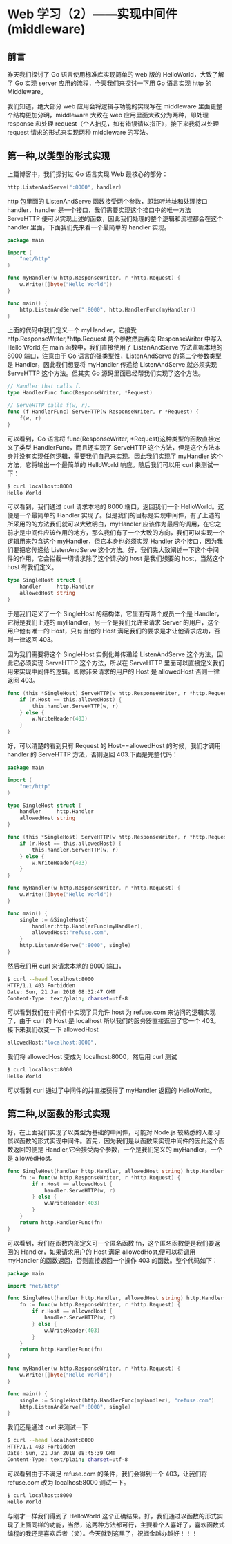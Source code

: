 # Web 学习（2）——实现中间件(middleware)

## 前言

昨天我们探讨了 Go 语言使用标准库实现简单的 web 版的 HelloWorld，大致了解了 Go 实现 server 应用的流程，今天我们来探讨一下用 Go 语言实现 http 的 Middleware。

我们知道，绝大部分 web 应用会将逻辑与功能的实现写在 middleware 里面更整个结构更加分明，middleware 大致在 web 应用里面大致分为两种，即处理 response 和处理 request（个人拙见，如有错误请以指正），接下来我将以处理 request 请求的形式来实现两种 middleware 的写法。

## 第一种,以类型的形式实现

上篇博客中，我们探讨过 Go 语言实现 Web 最核心的部分：

```go
http.ListenAndServe(":8000", handler)
```

http 包里面的 ListenAndServe 函数接受两个参数，即监听地址和处理接口 handler，handler 是一个接口，我们需要实现这个接口中的唯一方法 ServeHTTP 便可以实现上述的函数，因此我们处理的整个逻辑和流程都会在这个 handler 里面，下面我们先来看一个最简单的 handler 实现。

```go
package main

import (
	"net/http"
)

func myHandler(w http.ResponseWriter, r *http.Request) {
	w.Write([]byte("Hello World"))
}

func main() {
	http.ListenAndServe(":8000", http.HandlerFunc(myHandler))
}
```

上面的代码中我们定义一个 myHandler，它接受 http.ResponseWriter,\*http.Request 两个参数然后再向 ResponseWriter 中写入 Hello World,在 main 函数中，我们直接使用了 ListenAndServe 方法监听本地的 8000 端口，注意由于 Go 语言的强类型性，ListenAndServe 的第二个参数类型是 Handler，因此我们想要将 myHandler 传递给 ListenAndServe 就必须实现 ServeHTTP 这个方法。但其实 Go 源码里面已经帮我们实现了这个方法。

```go
// Handler that calls f.
type HandlerFunc func(ResponseWriter, *Request)

// ServeHTTP calls f(w, r).
func (f HandlerFunc) ServeHTTP(w ResponseWriter, r *Request) {
	f(w, r)
}
```

可以看到，Go 语言将 func(ResponseWriter, \*Request)这种类型的函数直接定义了类型 HandlerFunc，而且还实现了 ServeHTTP 这个方法，但是这个方法本身并没有实现任何逻辑，需要我们自己来实现。因此我们实现了 myHandler 这个方法，它将输出一个最简单的 HelloWorld 响应。随后我们可以用 curl 来测试一下：

```bash
$ curl localhost:8000
Hello World
```

可以看到，我们通过 curl 请求本地的 8000 端口，返回我们一个 HelloWorld。这便是一个最简单的 Handler 实现了。但是我们的目标是实现中间件，有了上述的所采用的的方法我们就可以大致明白，myHandler 应该作为最后的调用，在它之前才是中间件应该作用的地方，那么我们有了一个大致的方向，我们可以实现一个逻辑用来包含这个 myHandler，但它本身也必须实现 Handler 这个接口，因为我们要把它传递给 ListenAndServe 这个方法。好，我们先大致阐述一下这个中间件的作用，它会拦截一切请求除了这个请求的 host 是我们想要的 host，当然这个 host 有我们定义。

```go
type SingleHost struct {
	handler     http.Handler
	allowedHost string
}
```

于是我们定义了一个 SingleHost 的结构体，它里面有两个成员一个是 Handler，它将是我们上述的 myHandler，另一个是我们允许来请求 Server 的用户，这个用户他有唯一的 Host，只有当他的 Host 满足我们的要求是才让他请求成功，否则一律返回 403。

因为我们需要将这个 SingleHost 实例化并传递给 ListenAndServe 这个方法，因此它必须实现 ServeHTTP 这个方法，所以在 ServeHTTP 里面可以直接定义我们用来实现中间件的逻辑。即除非来请求的用户的 Host 是 allowedHost 否则一律返回 403。

```go
func (this *SingleHost) ServeHTTP(w http.ResponseWriter, r *http.Request) {
	if (r.Host == this.allowedHost) {
		this.handler.ServeHTTP(w, r)
	} else {
		w.WriteHeader(403)
	}
}
```

好，可以清楚的看到只有 Request 的 Host==allowedHost 的时候，我们才调用 handler 的 ServeHTTP 方法，否则返回 403.下面是完整代码：

```go
package main

import (
	"net/http"
)

type SingleHost struct {
	handler     http.Handler
	allowedHost string
}

func (this *SingleHost) ServeHTTP(w http.ResponseWriter, r *http.Request) {
	if (r.Host == this.allowedHost) {
		this.handler.ServeHTTP(w, r)
	} else {
		w.WriteHeader(403)
	}
}

func myHandler(w http.ResponseWriter, r *http.Request) {
	w.Write([]byte("Hello World"))
}

func main() {
	single := &SingleHost{
		handler:http.HandlerFunc(myHandler),
		allowedHost:"refuse.com",
	}
	http.ListenAndServe(":8000", single)
}
```

然后我们用 curl 来请求本地的 8000 端口，

```bash
$ curl --head localhost:8000
HTTP/1.1 403 Forbidden
Date: Sun, 21 Jan 2018 08:32:47 GMT
Content-Type: text/plain; charset=utf-8
```

可以看到我们在中间件中实现了只允许 host 为 refuse.com 来访问的逻辑实现了，由于 curl 的 Host 是 localhost 所以我们的服务器直接返回了它一个 403。接下来我们改变一下 allowedHost

```bash
allowedHost:"localhost:8000",
```

我们将 allowedHost 变成为 localhost:8000，然后用 curl 测试

```bash
$ curl localhost:8000
Hello World
```

可以看到 curl 通过了中间件的并直接获得了 myHandler 返回的 HelloWorld。

## 第二种,以函数的形式实现

好，在上面我们实现了以类型为基础的中间件，可能对 Node.js 较熟悉的人都习惯以函数的形式实现中间件。首先，因为我们是以函数来实现中间件的因此这个函数返回的便是 Handler,它会接受两个参数，一个是我们定义的 myHandler，一个是 allowedHost。

```go
func SingleHost(handler http.Handler, allowedHost string) http.Handler {
	fn := func(w http.ResponseWriter, r *http.Request) {
		if r.Host == allowedHost {
			handler.ServeHTTP(w, r)
		} else {
			w.WriteHeader(403)
		}
	}
	return http.HandlerFunc(fn)
}
```

可以看到，我们在函数内部定义可一个匿名函数 fn，这个匿名函数便是我们要返回的 Handler，如果请求用户的 Host 满足 allowedHost,便可以将调用 myHandler 的函数返回，否则直接返回一个操作 403 的函数。整个代码如下：

```go
package main

import "net/http"

func SingleHost(handler http.Handler, allowedHost string) http.Handler {
	fn := func(w http.ResponseWriter, r *http.Request) {
		if r.Host == allowedHost {
			handler.ServeHTTP(w, r)
		} else {
			w.WriteHeader(403)
		}
	}
	return http.HandlerFunc(fn)
}

func myHandler(w http.ResponseWriter, r *http.Request) {
	w.Write([]byte("Hello World"))
}

func main() {
	single := SingleHost(http.HandlerFunc(myHandler), "refuse.com")
	http.ListenAndServe(":8000", single)
}
```

我们还是通过 curl 来测试一下

```bash
$ curl --head localhost:8000
HTTP/1.1 403 Forbidden
Date: Sun, 21 Jan 2018 08:45:39 GMT
Content-Type: text/plain; charset=utf-8
```

可以看到由于不满足 refuse.com 的条件，我们会得到一个 403，让我们将 refuse.com 改为 localhost:8000 测试一下。

```bash
$ curl localhost:8000
Hello World
```

与刚才一样我们得到了 HelloWorld 这个正确结果。好，我们通过以函数的形式实现了上面同样的功能，当然，这两种方法都可行，主要看个人喜好了，喜欢函数式编程的我还是喜欢后者（笑）。今天就到这里了，祝掘金越办越好！！！
